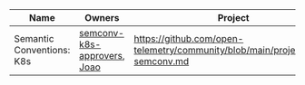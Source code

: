 <!-- sigs -->
| Name | Owners | Project | Board | Areas | Status | Directories | Notes |
|------|--------|---------|-------|-------|--------|-------------|-------|
| Semantic Conventions: K8s | [semconv-k8s-approvers](https://github.com/orgs/open-telemetry/teams/semconv-k8s-approvers),<br/>[Joao](https://github.com/joaopgrassi) | https://github.com/open-telemetry/community/blob/main/projects/k8s-semconv.md | https://github.com/orgs/open-telemetry/projects/114/views/1 | `area:k8s`, `area:container` | `accepting_contributions`, `active` | `/model/k8s/`, `/model/containers/` | The SIG is looking for contributions! |
<!-- endsigs -->